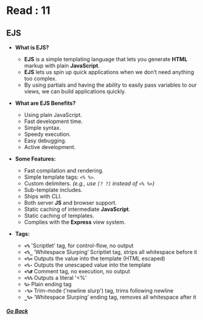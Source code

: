 # Read : 11

## EJS

- **What is EJS?**
  - **EJS** is a simple templating language that lets you generate **HTML** markup with plain **JavaScript**.
  - **EJS** lets us spin up quick applications when we don’t need anything too complex. 
  - By using partials and having the ability to easily pass variables to our views, we can build applications quickly.

- **What are EJS Benefits?**
  - Using plain JavaScript.
  - Fast development time.
  - Simple syntax.
  - Speedy execution.
  - Easy debugging.
  - Active development.

- **Some Features:**
  - Fast compilation and rendering.
  - Simple template tags: `<% %>`.
  - Custom delimiters. *(e.g., use `[? ?]` instead of `<% %>`)*
  - Sub-template includes.
  - Ships with CLI.
  - Both server **JS** and browser support.
  - Static caching of intermediate **JavaScript**.
  - Static caching of templates.
  - Complies with the **Express** view system.

- **Tags:**
    - **`<%`** 'Scriptlet' tag, for control-flow, no output
    - **`<%_`** ‘Whitespace Slurping’ Scriptlet tag, strips all whitespace before it
    - **`<%=`** Outputs the value into the template (HTML escaped)
    - **`<%-`** Outputs the unescaped value into the template
    - **`<%#`** Comment tag, no execution, no output
    - **`<%%`** Outputs a literal '<%'
    - **`%>`** Plain ending tag
    - **`-%>`** Trim-mode ('newline slurp') tag, trims following newline
    - **`_%>`** ‘Whitespace Slurping’ ending tag, removes all whitespace after it



##### [Go Back](code_301_reading_notes.md)